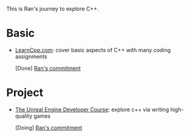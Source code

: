 This is Ran's journey to explore C++.

# Basic
- [LearnCpp.com](https://www.learncpp.com/): cover basic aspects of C++ with many coding assignments

  [Done] [Ran's commitment](https://github.com/randomwangran/cpp/tree/master/learnCpp)

# Project
- [The Unreal Engine Developer Course](https://www.udemy.com/unrealcourse/learn/v4/overview): explore c++ via writing high-quality games

  [Doing] [Ran's commitment](https://github.com/randomwangran/cpp/tree/master/Unreal/Section03)
